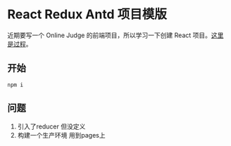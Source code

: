 # React Redux Antd 项目模版

近期要写一个 Online Judge 的前端项目，所以学习一下创建 React 项目。[这里是过程](./Tutorial.md)。

## 开始

```
npm i
```

## 问题

1. 引入了reducer 但没定义
2. 构建一个生产环境 用到pages上
